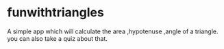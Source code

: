 # funwithtriangles
A simple app which will calculate the area ,hypotenuse ,angle of a triangle. you can also take a quiz about that.
